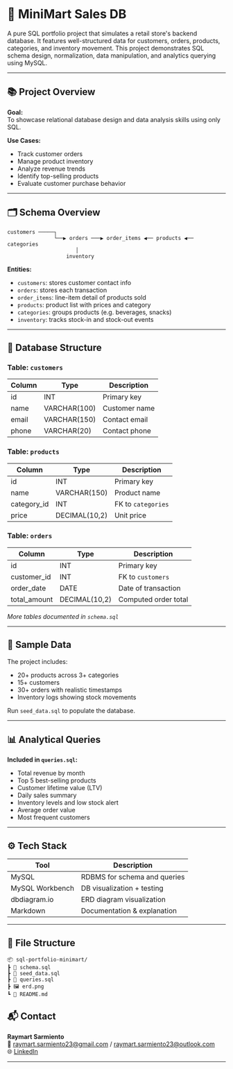 # 🛒 MiniMart Sales DB

A pure SQL portfolio project that simulates a retail store's backend database. It features well-structured data for customers, orders, products, categories, and inventory movement. This project demonstrates SQL schema design, normalization, data manipulation, and analytics querying using MySQL.

---

## 📚 Project Overview

**Goal:**  
To showcase relational database design and data analysis skills using only SQL.

**Use Cases:**
- Track customer orders
- Manage product inventory
- Analyze revenue trends
- Identify top-selling products
- Evaluate customer purchase behavior

---

## 🗂️ Schema Overview

```text 
customers ─────┐
               └──▶ orders ───▶ order_items ◀── products ◀── categories
                      │
                   inventory
```


**Entities:**
- `customers`: stores customer contact info
- `orders`: stores each transaction
- `order_items`: line-item detail of products sold
- `products`: product list with prices and category
- `categories`: groups products (e.g. beverages, snacks)
- `inventory`: tracks stock-in and stock-out events

---

## 🧱 Database Structure

### Table: `customers`
| Column     | Type         | Description           |
|------------|--------------|-----------------------|
| id         | INT          | Primary key           |
| name       | VARCHAR(100) | Customer name         |
| email      | VARCHAR(150) | Contact email         |
| phone      | VARCHAR(20)  | Contact phone         |

### Table: `products`
| Column     | Type          | Description           |
|------------|---------------|-----------------------|
| id         | INT           | Primary key           |
| name       | VARCHAR(150)  | Product name          |
| category_id| INT           | FK to `categories`    |
| price      | DECIMAL(10,2) | Unit price            |

### Table: `orders`
| Column      | Type          | Description           |
|-------------|---------------|-----------------------|
| id          | INT           | Primary key           |
| customer_id | INT           | FK to `customers`     |
| order_date  | DATE          | Date of transaction   |
| total_amount| DECIMAL(10,2) | Computed order total  |

*More tables documented in `schema.sql`*

---

## 🔢 Sample Data

The project includes:
- 20+ products across 3+ categories
- 15+ customers
- 30+ orders with realistic timestamps
- Inventory logs showing stock movements

Run `seed_data.sql` to populate the database.

---

## 📊 Analytical Queries

**Included in `queries.sql`:**
- Total revenue by month
- Top 5 best-selling products
- Customer lifetime value (LTV)
- Daily sales summary
- Inventory levels and low stock alert
- Average order value
- Most frequent customers

---

## ⚙️ Tech Stack

| Tool       | Description                      |
|------------|----------------------------------|
| MySQL      | RDBMS for schema and queries     |
| MySQL Workbench | DB visualization + testing  |
| dbdiagram.io | ERD diagram visualization      |
| Markdown   | Documentation & explanation     |

---
## 📁 File Structure

```text
📦 sql-portfolio-minimart/
┣ 📄 schema.sql
┣ 📄 seed_data.sql
┣ 📄 queries.sql
┣ 🖼 erd.png
┗ 📄 README.md
```

## 📬 Contact

**Raymart Sarmiento**  
📧 raymart.sarmiento23@gmail.com / raymart.sarmiento23@outlook.com <br>
🌐 [LinkedIn](https://www.linkedin.com/in/raymart-s-lob/)  

---